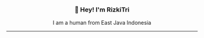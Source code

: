 <h3 align="center">👋 Hey! I'm RizkiTri</h3>
<p align="center">
  I am a human from East Java Indonesia
</p>

---

<!--
**RizkiTri/rizkitri** is a ✨ _special_ ✨ repository because its `README.md` (this file) appears on your GitHub profile.
-->